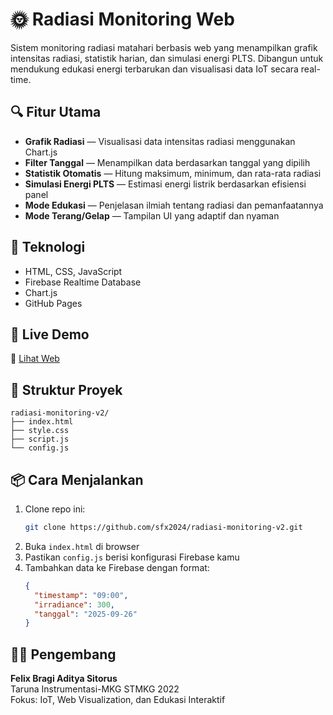 # 🌞 Radiasi Monitoring Web

Sistem monitoring radiasi matahari berbasis web yang menampilkan grafik intensitas radiasi, statistik harian, dan simulasi energi PLTS. Dibangun untuk mendukung edukasi energi terbarukan dan visualisasi data IoT secara real-time.

## 🔍 Fitur Utama

- **Grafik Radiasi** — Visualisasi data intensitas radiasi menggunakan Chart.js
- **Filter Tanggal** — Menampilkan data berdasarkan tanggal yang dipilih
- **Statistik Otomatis** — Hitung maksimum, minimum, dan rata-rata radiasi
- **Simulasi Energi PLTS** — Estimasi energi listrik berdasarkan efisiensi panel
- **Mode Edukasi** — Penjelasan ilmiah tentang radiasi dan pemanfaatannya
- **Mode Terang/Gelap** — Tampilan UI yang adaptif dan nyaman

## 🚀 Teknologi

- HTML, CSS, JavaScript
- Firebase Realtime Database
- Chart.js
- GitHub Pages

## 📡 Live Demo

🔗 [Lihat Web](https://sfx2024.github.io/radiasi-monitoring-v2/)

## 📁 Struktur Proyek

```
radiasi-monitoring-v2/
├── index.html
├── style.css
├── script.js
└── config.js
```

## 📦 Cara Menjalankan

1. Clone repo ini:
   ```bash
   git clone https://github.com/sfx2024/radiasi-monitoring-v2.git
   ```
2. Buka `index.html` di browser
3. Pastikan `config.js` berisi konfigurasi Firebase kamu
4. Tambahkan data ke Firebase dengan format:
   ```json
   {
     "timestamp": "09:00",
     "irradiance": 300,
     "tanggal": "2025-09-26"
   }
   ```

## 👨‍💻 Pengembang

**Felix Bragi Aditya Sitorus**  
Taruna Instrumentasi-MKG STMKG 2022  
Fokus: IoT, Web Visualization, dan Edukasi Interaktif


